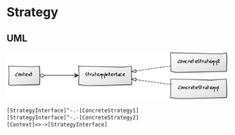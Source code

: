 # Strategy

## UML  

![Strategy](UML/strategy.png)

```
[StrategyInterface]^-.-[ConcreteStrategy1]
[StrategyInterface]^-.-[ConcreteStrategy2]
[Context]<>->[StrategyInterface]
```

